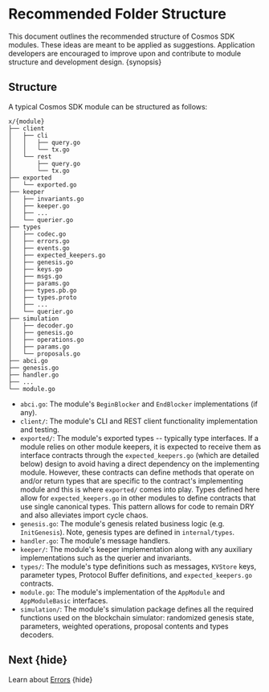 <!--
order: 12
-->

# Recommended Folder Structure

This document outlines the recommended structure of Cosmos SDK modules. These ideas are meant to be applied as suggestions. Application developers are encouraged to improve upon and contribute to module structure and development design. {synopsis}

## Structure

A typical Cosmos SDK module can be structured as follows:

```shell
x/{module}
├── client
│   ├── cli
│   │   ├── query.go
│   │   └── tx.go
│   └── rest
│       ├── query.go
│       └── tx.go
├── exported
│   └── exported.go
├── keeper
│   ├── invariants.go
│   ├── keeper.go
│   ├── ...
│   └── querier.go
├── types
│   ├── codec.go
│   ├── errors.go
│   ├── events.go
│   ├── expected_keepers.go
│   ├── genesis.go
│   ├── keys.go
│   ├── msgs.go
│   ├── params.go
│   ├── types.pb.go
│   ├── types.proto
│   ├── ...
│   └── querier.go
├── simulation
│   ├── decoder.go
│   ├── genesis.go
│   ├── operations.go
│   ├── params.go
│   └── proposals.go
├── abci.go
├── genesis.go
├── handler.go
├── ...
└── module.go
```

- `abci.go`: The module's `BeginBlocker` and `EndBlocker` implementations (if any).
- `client/`: The module's CLI and REST client functionality implementation and
testing.
- `exported/`: The module's exported types -- typically type interfaces. If a module
relies on other module keepers, it is expected to receive them as interface
contracts through the `expected_keepers.go` (which are detailed below) design to
avoid having a direct dependency on the implementing module. However, these
contracts can define methods that operate on and/or return types that are specific
to the contract's implementing module and this is where `exported/` comes into play.
Types defined here allow for `expected_keepers.go` in other modules to define
contracts that use single canonical types. This pattern allows for code to remain
DRY and also alleviates import cycle chaos.
- `genesis.go`: The module's genesis related business logic (e.g. `InitGenesis`).
Note, genesis types are defined in `internal/types`.
- `handler.go`: The module's message handlers.
- `keeper/`: The module's keeper implementation along with any auxiliary
implementations such as the querier and invariants.
- `types/`: The module's type definitions such as messages, `KVStore` keys,
parameter types, Protocol Buffer definitions, and `expected_keepers.go` contracts.
- `module.go`: The module's implementation of the `AppModule` and `AppModuleBasic`
interfaces.
- `simulation/`: The module's simulation package defines all the required functions
used on the blockchain simulator: randomized genesis state, parameters, weighted
operations, proposal contents and types decoders.

## Next {hide}

Learn about [Errors](./errors.md) {hide}
